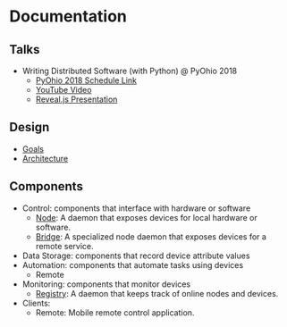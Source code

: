 # Documentation

## Talks

* Writing Distributed Software (with Python) @ PyOhio 2018
  * [PyOhio 2018 Schedule Link](https://www.pyohio.org/2018/schedule/presentation/5/)
  * [YouTube Video](https://www.youtube.com/watch?v=lTYizXzWUrc)
  * [Reveal.js Presentation](presentations/index.html)

## Design

* [Goals](Goals.md)
* [Architecture](Architecture.md)

## Components

* Control: components that interface with hardware or software
  * [Node](Node.md): A daemon that exposes devices for local hardware or software.
  * [Bridge](Node.md): A specialized node daemon that exposes devices for a remote service.
* Data Storage: components that record device attribute values
* Automation: components that automate tasks using devices
  * Remote
* Monitoring: components that monitor devices
  * [Registry](Registry.md): A daemon that keeps track of online nodes and devices.
* Clients:
  * Remote: Mobile remote control application.

